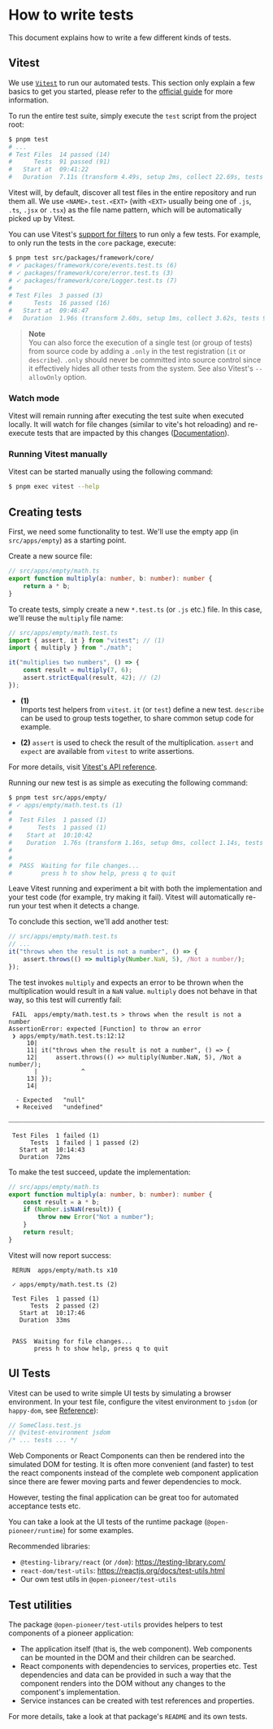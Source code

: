 # How to write tests

This document explains how to write a few different kinds of tests.

## Vitest

We use [`Vitest`](https://vitest.dev/) to run our automated tests.
This section only explain a few basics to get you started, please refer to the [official guide](https://vitest.dev/guide/) for more information.

To run the entire test suite, simply execute the `test` script from the project root:

```bash
$ pnpm test
# ...
# Test Files  14 passed (14)
#      Tests  91 passed (91)
#   Start at  09:41:22
#   Duration  7.11s (transform 4.49s, setup 2ms, collect 22.69s, tests 2.26s)
```

Vitest will, by default, discover all test files in the entire repository and run them all.
We use `<NAME>.test.<EXT>` (with `<EXT>` usually being one of `.js`, `.ts`, `.jsx` or `.tsx`) as the file name pattern, which will be automatically picked up by Vitest.

You can use Vitest's [support for filters](https://vitest.dev/guide/cli.html#command-line-interface) to run only a few tests.
For example, to only run the tests in the `core` package, execute:

```bash
$ pnpm test src/packages/framework/core/
# ✓ packages/framework/core/events.test.ts (6)
# ✓ packages/framework/core/error.test.ts (3)
# ✓ packages/framework/core/Logger.test.ts (7)
#
# Test Files  3 passed (3)
#      Tests  16 passed (16)
#   Start at  09:46:47
#   Duration  1.96s (transform 2.60s, setup 1ms, collect 3.62s, tests 90ms)
```

> **Note**  
> You can also force the execution of a single test (or group of tests) from source code by adding a `.only` in the test registration (`it` or `describe`).
> `.only` should never be committed into source control since it effectively hides all other tests from the system.
> See also Vitest's `--allowOnly` option.

### Watch mode

Vitest will remain running after executing the test suite when executed locally.
It will watch for file changes (similar to vite's hot reloading) and re-execute tests that are impacted by this changes ([Documentation](https://vitest.dev/guide/features.html#watch-mode)).

### Running Vitest manually

Vitest can be started manually using the following command:

```bash
$ pnpm exec vitest --help
```

## Creating tests

First, we need some functionality to test.
We'll use the empty app (in `src/apps/empty`) as a starting point.

Create a new source file:

```ts
// src/apps/empty/math.ts
export function multiply(a: number, b: number): number {
    return a * b;
}
```

To create tests, simply create a new `*.test.ts` (or `.js` etc.) file.
In this case, we'll reuse the `multiply` file name:

```ts
// src/apps/empty/math.test.ts
import { assert, it } from "vitest"; // (1)
import { multiply } from "./math";

it("multiplies two numbers", () => {
    const result = multiply(7, 6);
    assert.strictEqual(result, 42); // (2)
});
```

-   **(1)**  
    Imports test helpers from `vitest`.
    `it` (or `test`) define a new test.
    `describe` can be used to group tests together, to share common setup code for example.

-   **(2)**
    `assert` is used to check the result of the multiplication.
    `assert` and `expect` are available from `vitest` to write assertions.

For more details, visit [Vitest's API reference](https://vitest.dev/api/).

Running our new test is as simple as executing the following command:

```bash
$ pnpm test src/apps/empty/
# ✓ apps/empty/math.test.ts (1)
#
#  Test Files  1 passed (1)
#       Tests  1 passed (1)
#    Start at  10:10:42
#    Duration  1.76s (transform 1.16s, setup 0ms, collect 1.14s, tests 3ms)
#
#
#  PASS  Waiting for file changes...
#        press h to show help, press q to quit
```

Leave Vitest running and experiment a bit with both the implementation and your test code (for example, try making it fail).
Vitest will automatically re-run your test when it detects a change.

To conclude this section, we'll add another test:

```ts
// src/apps/empty/math.test.ts
// ...
it("throws when the result is not a number", () => {
    assert.throws(() => multiply(Number.NaN, 5), /Not a number/);
});
```

The test invokes `multiply` and expects an error to be thrown when the multiplication would result in a `NaN` value.
`multiply` does not behave in that way, so this test will currently fail:

```text
 FAIL  apps/empty/math.test.ts > throws when the result is not a number
AssertionError: expected [Function] to throw an error
 ❯ apps/empty/math.test.ts:12:12
     10|
     11| it("throws when the result is not a number", () => {
     12|     assert.throws(() => multiply(Number.NaN, 5), /Not a number/);
       |            ^
     13| });
     14|

  - Expected   "null"
  + Received   "undefined"

⎯⎯⎯⎯⎯⎯⎯⎯⎯⎯⎯⎯⎯⎯⎯⎯⎯⎯⎯⎯⎯⎯⎯⎯⎯⎯⎯⎯⎯⎯⎯⎯⎯⎯⎯⎯⎯⎯⎯⎯⎯⎯⎯⎯⎯⎯⎯⎯⎯⎯⎯⎯⎯⎯⎯⎯⎯⎯⎯⎯⎯⎯⎯⎯⎯⎯⎯⎯⎯⎯⎯⎯⎯⎯⎯⎯⎯⎯⎯⎯⎯⎯⎯⎯⎯⎯⎯⎯⎯⎯⎯⎯⎯⎯⎯⎯⎯⎯⎯⎯⎯⎯⎯⎯⎯⎯⎯⎯⎯⎯⎯⎯⎯⎯⎯⎯⎯⎯⎯⎯⎯⎯⎯⎯⎯⎯⎯⎯⎯⎯⎯⎯⎯⎯⎯⎯⎯⎯⎯⎯⎯⎯⎯⎯⎯⎯⎯⎯⎯⎯⎯⎯⎯⎯⎯⎯⎯⎯⎯⎯⎯⎯⎯⎯⎯⎯⎯⎯⎯⎯⎯⎯⎯⎯⎯⎯⎯⎯⎯⎯⎯⎯⎯⎯⎯⎯⎯⎯⎯⎯⎯⎯⎯⎯⎯⎯⎯⎯⎯⎯⎯⎯⎯⎯⎯⎯⎯⎯⎯⎯⎯⎯⎯⎯⎯⎯⎯⎯⎯⎯⎯⎯⎯⎯⎯⎯⎯⎯⎯⎯⎯⎯⎯⎯⎯⎯⎯⎯⎯⎯⎯⎯⎯⎯⎯⎯⎯⎯⎯⎯⎯⎯⎯⎯⎯⎯⎯⎯⎯⎯⎯⎯⎯⎯⎯⎯⎯⎯⎯⎯⎯⎯⎯⎯⎯⎯⎯⎯⎯⎯⎯⎯⎯⎯⎯⎯⎯⎯⎯⎯⎯⎯⎯⎯⎯⎯⎯⎯⎯⎯⎯[1/1]⎯

 Test Files  1 failed (1)
      Tests  1 failed | 1 passed (2)
   Start at  10:14:43
   Duration  72ms
```

To make the test succeed, update the implementation:

```ts
// src/apps/empty/math.ts
export function multiply(a: number, b: number): number {
    const result = a * b;
    if (Number.isNaN(result)) {
        throw new Error("Not a number");
    }
    return result;
}
```

Vitest will now report success:

```text
 RERUN  apps/empty/math.ts x10

 ✓ apps/empty/math.test.ts (2)

 Test Files  1 passed (1)
      Tests  2 passed (2)
   Start at  10:17:46
   Duration  33ms


 PASS  Waiting for file changes...
       press h to show help, press q to quit
```

## UI Tests

Vitest can be used to write simple UI tests by simulating a browser environment.
In your test file, configure the vitest environment to `jsdom` (or `happy-dom`, see [Reference](https://vitest.dev/guide/environment.html)):

```js
// SomeClass.test.js
// @vitest-environment jsdom
/* ... tests ... */
```

Web Components or React Components can then be rendered into the simulated DOM for testing.
It is often more convenient (and faster) to test the react components instead of the complete web component application since there are fewer moving parts and fewer dependencies to mock.

However, testing the final application can be great too for automated acceptance tests etc.

You can take a look at the UI tests of the runtime package (`@open-pioneer/runtime`) for some examples.

Recommended libraries:

-   `@testing-library/react` (or `/dom`): <https://testing-library.com/>
-   `react-dom/test-utils`: <https://reactjs.org/docs/test-utils.html>
-   Our own test utils in `@open-pioneer/test-utils`

## Test utilities

The package `@open-pioneer/test-utils` provides helpers to test components of a pioneer application:

-   The application itself (that is, the web component).
    Web components can be mounted in the DOM and their children can be searched.
-   React components with dependencies to services, properties etc.
    Test dependencies and data can be provided in such a way that the component renders into the DOM without any changes to the component's implementation.
-   Service instances can be created with test references and properties.

For more details, take a look at that package's `README` and its own tests.
